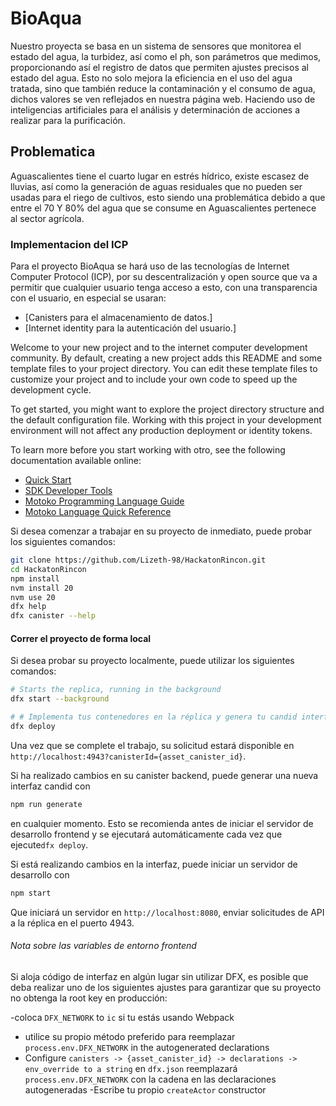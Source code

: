 # BioAqua

Nuestro proyecta se basa en un sistema de sensores que monitorea el estado del agua, la turbidez, así como el ph, son parámetros que medimos, proporcionando así el registro de datos que permiten ajustes precisos al estado del agua. Esto no solo mejora la eficiencia en el uso del agua tratada, sino que también reduce la contaminación y el consumo de agua, dichos valores se ven reflejados en nuestra página web. Haciendo uso de inteligencias artificiales para el análisis y determinación de acciones a realizar para la purificación.

## Problematica
Aguascalientes tiene el cuarto lugar en estrés hídrico, existe escasez de lluvias, así como la generación de aguas residuales que no pueden ser usadas para el riego de cultivos, esto siendo una problemática debido a que entre el 70 Y 80% del agua que se consume en Aguascalientes pertenece al sector agrícola.

### Implementacion del ICP 

Para el proyecto BioAqua se hará uso de las tecnologías de Internet Computer Protocol (ICP), por su descentralización y open source que va a permitir que cualquier usuario tenga acceso a esto, con una transparencia con el usuario, en especial se usaran:
- [Canisters para el almacenamiento de datos.]
- [Internet identity para la autenticación del usuario.]



Welcome to your new project and to the internet computer development community. By default, creating a new project adds this README and some template files to your project directory. You can edit these template files to customize your project and to include your own code to speed up the development cycle.

To get started, you might want to explore the project directory structure and the default configuration file. Working with this project in your development environment will not affect any production deployment or identity tokens.

To learn more before you start working with otro, see the following documentation available online:

- [Quick Start](https://internetcomputer.org/docs/current/developer-docs/setup/deploy-locally)
- [SDK Developer Tools](https://internetcomputer.org/docs/current/developer-docs/setup/install)
- [Motoko Programming Language Guide](https://internetcomputer.org/docs/current/motoko/main/motoko)
- [Motoko Language Quick Reference](https://internetcomputer.org/docs/current/motoko/main/language-manual)
  
Si desea comenzar a trabajar en su proyecto de inmediato, puede probar los siguientes comandos:
```bash
git clone https://github.com/Lizeth-98/HackatonRincon.git
cd HackatonRincon
npm install
nvm install 20
nvm use 20 
dfx help
dfx canister --help
```

#### Correr el proyecto de forma local

Si desea probar su proyecto localmente, puede utilizar los siguientes comandos:

```bash
# Starts the replica, running in the background
dfx start --background

# # Implementa tus contenedores en la réplica y genera tu candid interface
dfx deploy
```

Una vez que se complete el trabajo, su solicitud estará disponible en `http://localhost:4943?canisterId={asset_canister_id}`.

Si ha realizado cambios en su canister backend, puede generar una nueva interfaz candid con

```bash
npm run generate
```

en cualquier momento. Esto se recomienda antes de iniciar el servidor de desarrollo frontend y se ejecutará automáticamente cada vez que ejecute`dfx deploy`.

Si está realizando cambios en la interfaz, puede iniciar un servidor de desarrollo con

```bash
npm start
```

Que iniciará un servidor en `http://localhost:8080`, enviar solicitudes de API a la réplica en el puerto 4943.
###### Nota sobre las variables de entorno frontend
Si aloja código de interfaz en algún lugar sin utilizar DFX, es posible que deba realizar uno de los siguientes ajustes para garantizar que su proyecto no obtenga la root key en producción:

-coloca `DFX_NETWORK` to `ic` si tu estás usando Webpack
- utilice su propio método preferido para reemplazar `process.env.DFX_NETWORK` in the autogenerated declarations
- Configure `canisters -> {asset_canister_id} -> declarations -> env_override to a string` en `dfx.json` reemplazará `process.env.DFX_NETWORK` con la cadena en las declaraciones autogeneradas
-Escribe tu propio `createActor` constructor
